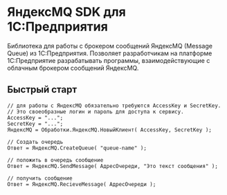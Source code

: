 # ЯндексMQ SDK для 1С:Предприятия

Библиотека для работы с брокером сообщений ЯндексMQ (Message Queue) из 1С:Предприятия. Позволяет разработчикам на платформе 1С:Предприятие разрабатывать программы, взаимодействующие с облачным брокером сообщений ЯндексMQ.

## Быстрый старт

```bsl
// для работы с ЯндексMQ обязательно требуются AccessKey и SecretKey.
// Это своеобразные логин и пароль для доступа к сервису.
AccessKey = "...";
SecretKey = "...";
ЯндексMQ = Обработки.ЯндексMQ.НовыйКлиент( AccessKey, SecretKey );

// Создать очередь
Ответ = ЯндексMQ.CreateQueue( "queue-name" );

// положить в очередь сообщение
Ответ = ЯндексMQ.SendMessage( АдресОчереди, "Это текст сообщения" );

// получить сообщение
Ответ = ЯндексMQ.RecieveMessage( АдресОчереди );
```
